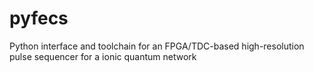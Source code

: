 # pyfecs
Python interface and toolchain for an FPGA/TDC-based high-resolution pulse sequencer for a ionic quantum network
